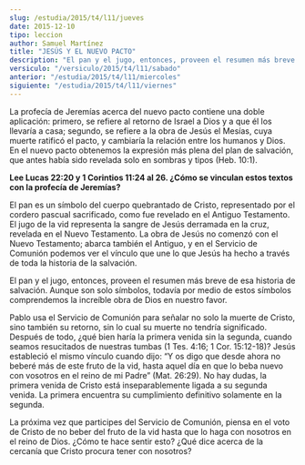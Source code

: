 ```yaml
---
slug: /estudia/2015/t4/l11/jueves
date: 2015-12-10
tipo: leccion
author: Samuel Martínez
title: "JESÚS Y EL NUEVO PACTO"
description: "El pan y el jugo, entonces, proveen el resumen más breve de esa historia de  salvación. Aunque son solo símbolos, todavía por medio de estos símbolos  comprendemos la increíble obra de Dios en nuestro favor."
versiculo: "/versiculo/2015/t4/l11/sabado"
anterior: "/estudia/2015/t4/l11/miercoles"
siguiente: "/estudia/2015/t4/l11/viernes"
---
```


La profecía de Jeremías acerca del nuevo pacto contiene una doble aplicación: primero, se refiere al retorno de Israel a Dios y a que él los llevaría a casa; segundo, se refiere a la obra de Jesús el Mesías, cuya muerte ratificó el pacto, y cambiaría la relación entre los humanos y Dios. En el nuevo pacto obtenemos la expresión más plena del plan de salvación, que antes había sido revelada solo en sombras y tipos (Heb. 10:1).

**Lee Lucas 22:20 y 1 Corintios 11:24 al 26. ¿Cómo se vinculan estos textos con la profecía de Jeremías?**

El pan es un símbolo del cuerpo quebrantado de Cristo, representado por el cordero pascual sacrificado, como fue revelado en el Antiguo Testamento. El jugo de la vid representa la sangre de Jesús derramada en la cruz, revelada en el Nuevo Testamento. La obra de Jesús no comenzó con el Nuevo Testamento; abarca también el Antiguo, y en el Servicio de Comunión podemos ver el vínculo que une lo que Jesús ha hecho a través de toda la historia de la salvación.

El pan y el jugo, entonces, proveen el resumen más breve de esa historia de salvación. Aunque son solo símbolos, todavía por medio de estos símbolos comprendemos la increíble obra de Dios en nuestro favor.

Pablo usa el Servicio de Comunión para señalar no solo la muerte de Cristo, sino también su retorno, sin lo cual su muerte no tendría significado. Después de todo, ¿qué bien haría la primera venida sin la segunda, cuando seamos resucitados de nuestras tumbas (1 Tes. 4:16; 1 Cor. 15:12-18)? Jesús estableció el mismo vínculo cuando dijo: “Y os digo que desde ahora no beberé más de este fruto de la vid, hasta aquel día en que lo beba nuevo con vosotros en el reino de mi Padre” (Mat. 26:29). No hay dudas, la primera venida de Cristo está inseparablemente ligada a su segunda venida. La primera encuentra su cumplimiento definitivo solamente en la segunda.

La próxima vez que participes del Servicio de Comunión, piensa en el voto de Cristo de no beber del fruto de la vid hasta que lo haga con nosotros en el reino de Dios. ¿Cómo te hace sentir esto? ¿Qué dice acerca de la cercanía que Cristo procura tener con nosotros?
